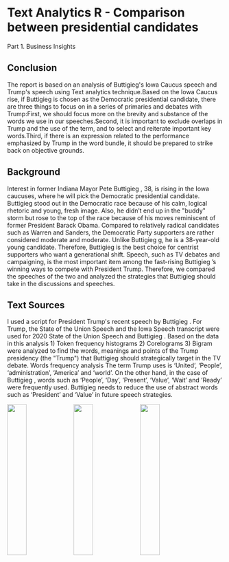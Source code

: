 # Text Analytics R - Comparison between presidential candidates

Part 1. Business Insights

## Conclusion 

The report is based on an analysis of Buttigieg's Iowa Caucus speech and Trump's speech using Text analytics technique.Based on the Iowa Caucus rise, if Buttigieg  is chosen as the Democratic presidential candidate, there are three things to focus on in a series of primaries and debates with Trump:First, we should focus more on the brevity and substance of the words we use in our speeches.Second, it is important to exclude overlaps in Trump and the use of the term, and to select and reiterate important key words.Third, if there is an expression related to the performance emphasized by Trump in the word bundle, it should be prepared to strike back on objective grounds.

## Background

Interest in former Indiana Mayor Pete Buttigieg , 38, is rising in the Iowa caucuses, where he will pick the Democratic presidential candidate. Buttigieg  stood out in the Democratic race because of his calm, logical rhetoric and young, fresh image. Also, he didn’t end up in the "buddy" storm but rose to the top of the race because of his moves reminiscent of former President Barack Obama. Compared to relatively radical candidates such as Warren and Sanders, the Democratic Party supporters are rather considered moderate and moderate. Unlike Buttigieg g, he is a 38-year-old young candidate. Therefore, Buttigieg  is the best choice for centrist supporters who want a generational shift.
Speech, such as TV debates and campaigning, is the most important item among the fast-rising Buttigieg ’s winning ways to compete with President Trump. Therefore, we compared the speeches of the two and analyzed the strategies that Buttigieg  should take in the discussions and speeches.

## Text Sources

I used a script for President Trump's recent speech by Buttigieg . For Trump, the State of the Union Speech and the Iowa Speech transcript were used for 2020 State of the Union Speech and Buttigieg . Based on the data in this analysis 1) Token frequency histograms 2) Corelograms 3) Bigram were analyzed to find the words, meanings and points of the Trump presidency (the "Trump") that Buttigieg  should strategically target in the TV debate.
Words frequency analysis 
The term Trump uses is ‘United’, ‘People’, ‘administration’, ‘America’ and ‘world’. On the other hand, in the case of Buttigieg , words such as ‘People’, ‘Day’, ‘Present’, ‘Value’, ‘Wait’ and ‘Ready’ were frequently used. Buttigieg  needs to reduce the use of abstract words such as ‘President’ and ‘Value’ in future speech strategies.

<img src="https://user-images.githubusercontent.com/43101951/85929631-62fd4b80-b86b-11ea-8a86-9cd434456887.png" width="30%"></img> <img src="https://user-images.githubusercontent.com/43101951/85929633-6395e200-b86b-11ea-8557-01735793bbf3.png" width="30%"></img> <img src="https://user-images.githubusercontent.com/43101951/85929634-642e7880-b86b-11ea-8a8e-ef8e3d1982aa.png" width="30%"></img> 
